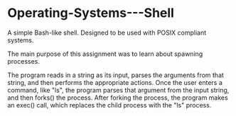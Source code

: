 # Operating-Systems---Shell
A simple Bash-like shell. Designed to be used with POSIX compliant systems. 

The main purpose of this assignment was to learn about spawning processes. 

The program reads in a string as its input, parses the arguments from that string, and then performs the appropriate actions. 
Once the user enters a command, like "ls", the program parses that argument from the input string, and then forks() the process. After forking the process, the program makes an exec() call, which replaces the child process with the "ls" process. 
